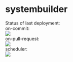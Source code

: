 # systembuilder

Status of last deployment:<br>
on-commit:<br>
<img src="https://github.com/antonkurenkov/systembuilder/workflows/on-commit/badge.svg?branch=develop"><br>
on-pull-request:<br>
<img src="https://github.com/antonkurenkov/systembuilder/workflows/on-pull-request/badge.svg?branch=develop"><br>
scheduler:<br>
<img src="https://github.com/antonkurenkov/systembuilder/workflows/scheduler/badge.svg?branch=develop"><br>
